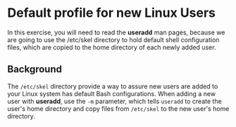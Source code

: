 # Default profile for new Linux Users


In this exercise, you will need to read the **useradd** man pages, because we are going to use the /etc/skel
directory to hold default shell configuration files, which are copied to the home directory of each newly added
user.

## Background 

The `/etc/skel` directory provide a way to assure new users are added to your Linux system has default 
Bash configurations.
When adding a new user with **useradd**, use the `-m` parameter, which tells `useradd` to create the user's home directory and copy files from `/etc/skel` to the new user's home directory.